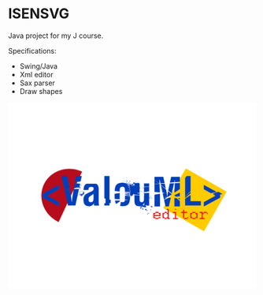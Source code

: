 # ISENSVG

Java project for my J course.

Specifications:

- Swing/Java
- Xml editor
- Sax parser
- Draw shapes

<img alt="ZZT Tchat Logo" src="src/assets/pictures/logo.png" >
